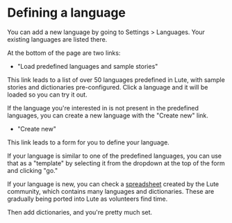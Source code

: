 # Defining a language

You can add a new language by going to Settings > Languages.  Your existing languages are listed there.

At the bottom of the page are two links:

* "Load predefined languages and sample stories"

This link leads to a list of over 50 languages predefined in Lute, with sample stories and dictionaries pre-configured.  Click a language and it will be loaded so you can try it out.

If the language you're interested in is not present in the predefined languages, you can create a new language with the "Create new" link.

* "Create new"

This link leads to a form for you to define your language.

If your language is similar to one of the predefined languages, you can use that as a "template" by selecting it from the dropdown at the top of the form and clicking "go."

If your language is new, you can check a [spreadsheet](https://docs.google.com/spreadsheets/d/1iBSwsKI-57HpjnNP8holmk_HDmjh16i5V_G8HJ-oNHY/edit#gid=1003964927) created by the Lute community, which contains many languages and dictionaries.  These are gradually being ported into Lute as volunteers find time.

Then add dictionaries, and you're pretty much set.